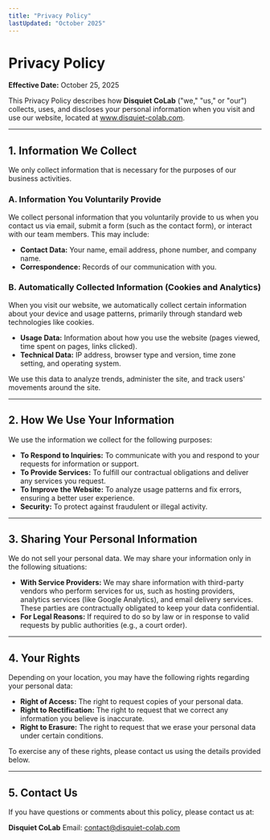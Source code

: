 ```yaml
---
title: "Privacy Policy"
lastUpdated: "October 2025"
---
```


# Privacy Policy

**Effective Date:** October 25, 2025

This Privacy Policy describes how **Disquiet CoLab** ("we," "us," or "our") collects, uses, and discloses your personal information when you visit and use our website, located at www.disquiet-colab.com.

---

## 1. Information We Collect

We only collect information that is necessary for the purposes of our business activities.

### A. Information You Voluntarily Provide

We collect personal information that you voluntarily provide to us when you contact us via email, submit a form (such as the contact form), or interact with our team members. This may include:

* **Contact Data:** Your name, email address, phone number, and company name.
* **Correspondence:** Records of our communication with you.

### B. Automatically Collected Information (Cookies and Analytics)

When you visit our website, we automatically collect certain information about your device and usage patterns, primarily through standard web technologies like cookies.

* **Usage Data:** Information about how you use the website (pages viewed, time spent on pages, links clicked).
* **Technical Data:** IP address, browser type and version, time zone setting, and operating system.

We use this data to analyze trends, administer the site, and track users' movements around the site.

---

## 2. How We Use Your Information

We use the information we collect for the following purposes:

* **To Respond to Inquiries:** To communicate with you and respond to your requests for information or support.
* **To Provide Services:** To fulfill our contractual obligations and deliver any services you request.
* **To Improve the Website:** To analyze usage patterns and fix errors, ensuring a better user experience.
* **Security:** To protect against fraudulent or illegal activity.

---

## 3. Sharing Your Personal Information

We do not sell your personal data. We may share your information only in the following situations:

* **With Service Providers:** We may share information with third-party vendors who perform services for us, such as hosting providers, analytics services (like Google Analytics), and email delivery services. These parties are contractually obligated to keep your data confidential.
* **For Legal Reasons:** If required to do so by law or in response to valid requests by public authorities (e.g., a court order).

---

## 4. Your Rights

Depending on your location, you may have the following rights regarding your personal data:

* **Right of Access:** The right to request copies of your personal data.
* **Right to Rectification:** The right to request that we correct any information you believe is inaccurate.
* **Right to Erasure:** The right to request that we erase your personal data under certain conditions.

To exercise any of these rights, please contact us using the details provided below.

---

## 5. Contact Us

If you have questions or comments about this policy, please contact us at:

**Disquiet CoLab**
Email: contact@disquiet-colab.com